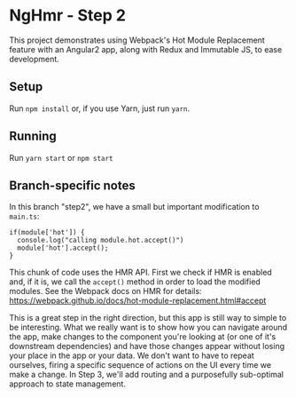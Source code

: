 # NgHmr - Step 2

This project demonstrates using Webpack's Hot Module Replacement feature with an Angular2 app, along with Redux and
Immutable JS, to ease development.

## Setup
Run `npm install` or, if you use Yarn, just run `yarn`.

## Running
Run `yarn start` or `npm start`

## Branch-specific notes
In this branch "step2", we have a small but important modification to `main.ts`:

```
if(module['hot']) {
  console.log("calling module.hot.accept()")
  module['hot'].accept();
}
```

This chunk of code uses the HMR API. First we check if HMR is enabled and, if it is, we call the `accept()` method
in order to load the modified modules. See the Webpack docs on HMR for details: https://webpack.github.io/docs/hot-module-replacement.html#accept

This is a great step in the right direction, but this app is still way to simple to be interesting. What we really want
is to show how you can navigate around the app, make changes to the component you're looking at (or one of it's downstream dependencies)
and have those changes appear without losing your place in the app or your data. We don't want to have to repeat ourselves, firing a specific
sequence of actions on the UI every time we make a change. In Step 3, we'll add routing and a purposefully sub-optimal approach to state management.

